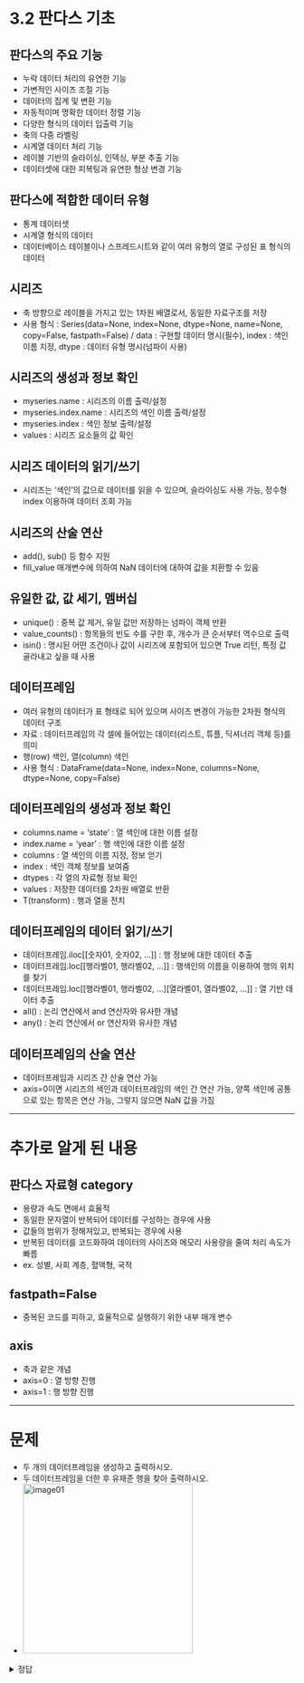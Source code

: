 # 3.2 판다스 기초

## 판다스의 주요 기능
- 누락 데이터 처리의 유연한 기능
- 가변적인 사이즈 조절 기능
- 데이터의 집계 및 변환 기능
- 자동적이며 명확한 데이터 정렬 기능
- 다양한 형식의 데이터 입출력 기능
- 축의 다중 라벨링
- 시계열 데이터 처리 기능
- 레이블 기반의 슬라이싱, 인덱싱, 부분 추출 기능
- 데이터셋에 대한 피복팅과 유연한 형상 변경 기능

## 판다스에 적합한 데이터 유형
- 통계 데이터셋
- 시계열 형식의 데이터
- 데이터베이스 테이블이나 스프레드시트와 같이 여러 유형의 열로 구성된 표 형식의 데이터

## 시리즈
- 축 방향으로 레이블을 가지고 있는 1차원 배열로서, 동일한 자료구조를 저장
- 사용 형식 : Series(data=None, index=None, dtype=None, name=None, copy=False, fastpath=False) / data : 구현할 데이터 명시(필수), index : 색인 이름 지정, dtype : 데이터 유형 명시(넘파이 사용)

## 시리즈의 생성과 정보 확인
- myseries.name : 시리즈의 이름 출력/설정
- myseries.index.name : 시리즈의 색인 이름 출력/설정
- myseries.index : 색인 정보 출력/설정
- values : 시리즈 요소들의 값 확인

## 시리즈 데이터의 읽기/쓰기
- 시리즈는 ‘색인’의 값으로 데이터를 읽을 수 있으며, 슬라이싱도 사용 가능, 정수형 index 이용하여 데이터 조회 가능

## 시리즈의 산술 연산
- add(), sub() 등 함수 지원
- fill_value 매개변수에 의하여 NaN 데이터에 대하여 값을 치환할 수 있음

## 유일한 값, 값 세기, 멤버십
- unique() : 중복 값 제거, 유일 값만 저장하는 넘파이 객체 반환
- value_counts() : 항목들의 빈도 수를 구한 후, 개수가 큰 순서부터 역수으로 출력
- isin() : 명시된 어떤 조건이나 값이 시리즈에 포함되어 있으면 True 리턴, 특정 값 골라내고 싶을 때 사용

## 데이터프레임
- 여러 유형의 데이터가 표 형태로 되어 있으며 사이즈 변경이 가능한 2차원 형식의 데이터 구조
- 자료 : 데이터프레임의 각 셀에 들어있는 데이터(리스트, 튜플, 딕셔너리 객체 등)를 의미
- 행(row) 색인, 열(column) 색인
- 사용 형식 : DataFrame(data=None, index=None, columns=None, dtype=None, copy=False)

## 데이터프레임의 생성과 정보 확인
- columns.name = ‘state’ : 열 색인에 대한 이름 설정
- index.name = ‘year’ : 행 색인에 대한 이름 설정
- columns : 열 색인의 이름 지정, 정보 얻기
- index : 색인 객체 정보를 보여줌
- dtypes : 각 열의 자료형 정보 확인
- values : 저장한 데이터를 2차원 배열로 반환
- T(transform) : 행과 열을 전치

## 데이터프레임의 데이터 읽기/쓰기
- 데이터프레임.iloc[[숫자01, 숫자02, …]] : 행 정보에 대한 데이터 추출
- 데이터프레임.loc[[행라벨01, 행라벨02, …]] : 행색인의 이름을 이용하여 행의 위치를 찾기
- 데이터프레임.loc[[행라벨01, 행라벨02, …][열라벨01, 열라벨02, …]] : 열 기반 데이터 추출
- all() : 논리 연산에서 and 연산자와 유사한 개념
- any() : 논리 연산에서 or 연산자와 유사한 개념

## 데이터프레임의 산술 연산
- 데이터프레임과 시리즈 간 산술 연산 가능
- axis=0이면 시리즈의 색인과 데이터프레임의 색인 간 연산 가능, 양쪽 색인에 공통으로 있는 항목은 연산 가능, 그렇지 않으면 NaN 값을 가짐

- - -

# 추가로 알게 된 내용

## 판다스 자료형 category
- 용량과 속도 면에서 효율적
- 동일한 문자열이 반복되어 데이터를 구성하는 경우에 사용
- 값들의 범위가 정해져있고, 반복되는 경우에 사용
- 반복된 데이터를 코드화하여 데이터의 사이즈와 메모리 사용량을 줄여 처리 속도가 빠름
- ex. 성별, 사회 계층, 혈액형, 국적

## fastpath=False
- 중복된 코드를 피하고, 효율적으로 실행하기 위한 내부 매개 변수

## axis
- 축과 같은 개념
- axis=0 : 열 방향 진행
- axis=1 : 행 방향 진행

- - -

# 문제
- 두 개의 데이터프레임을 생성하고 출력하시오. 
- 두 데이터프레임을 더한 후 유재준 행을 찾아 출력하시오.
- <img width="300" alt="image01" src="https://user-images.githubusercontent.com/101939694/204106489-60e0eac2-60e1-4dd4-9dfd-3896c654d4b5.png">

<details><summary>정답</summary>
  
```python

import numpy as np
from pandas import Series, DataFrame

myindex1 = ['강호민', '유재준', '이수진']
mycolumns1 = ['서울', '부산', '경주']
mylist1 = list(5 * onedata for onedata in range(1, 10))
myframe1 = DataFrame(np.reshape(np.array(mylist1), (3, 3)), index=myindex1, columns=mycolumns1)

myindex2 = ['강호민', '유재준', '김병만']
mycolumns2 = ['서울', '부산', '대구']
mylist2 = list(3 * onedata for onedata in range(1, 10))
myframe2 = DataFrame(np.reshape(np.array(mylist2), (3, 3)), index=myindex2, columns=mycolumns2)

print('myframe1\n', myframe1)
print('\nmyframe2\n', myframe2)

myframe3 = myframe1.add(myframe2, fill_value=0)

result = myframe3.loc[['유재준']]
print()
print(result)

```
  
</details>  
